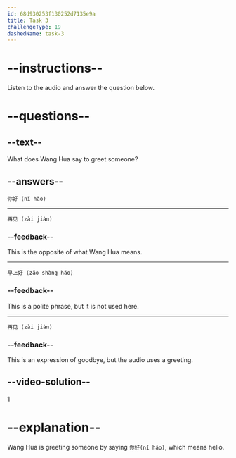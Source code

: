 ```yaml
---
id: 68d930253f130252d7135e9a
title: Task 3
challengeType: 19
dashedName: task-3
---
```


<!-- (Audio) Wang Hua: 你好 (nǐ hǎo) -->

# --instructions--

Listen to the audio and answer the question below.

# --questions--

## --text--

What does Wang Hua say to greet someone?

## --answers--

`你好 (nǐ hǎo)`

---

`再见 (zài jiàn)`

### --feedback--

This is the opposite of what Wang Hua means.

---

`早上好 (zǎo shàng hǎo)`

### --feedback--

This is a polite phrase, but it is not used here.

---

`再见 (zài jiàn)`

### --feedback--

This is an expression of goodbye, but the audio uses a greeting.

## --video-solution--

1

# --explanation--

Wang Hua is greeting someone by saying `你好(nǐ hǎo)`, which means hello.
